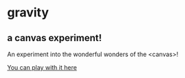 # gravity

## a canvas experiment!

An experiment into the wonderful wonders of the &lt;canvas&gt;!  

[You can play with it here](https://nicojones.github.io/canvas-gravity/gravity.html)